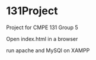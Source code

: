 # 131Project
Project for CMPE 131 Group 5

Open index.html in a browser

run apache and MySQl on XAMPP

